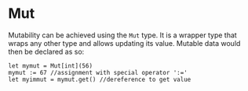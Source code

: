 # Mut

Mutability can be achieved using the `Mut` type.
It is a wrapper type that wraps any other type and allows updating its value.
Mutable data would then be declared as so:
```text
let mymut = Mut[int](56)
mymut := 67 //assignment with special operator ':='
let myimmut = mymut.get() //dereference to get value
```
